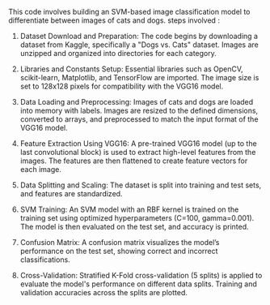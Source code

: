 This code involves building an SVM-based image classification model to differentiate between images of cats and dogs.
steps involved :
1. Dataset Download and Preparation: The code begins by downloading a dataset from Kaggle, specifically a "Dogs vs. Cats" dataset. Images are unzipped and organized into directories for each category.

2. Libraries and Constants Setup: Essential libraries such as OpenCV, scikit-learn, Matplotlib, and TensorFlow are imported. The image size is set to 128x128 pixels for compatibility with the VGG16 model.

3. Data Loading and Preprocessing: Images of cats and dogs are loaded into memory with labels. Images are resized to the defined dimensions, converted to arrays, and preprocessed to match the input format of the VGG16 model.

4. Feature Extraction Using VGG16: A pre-trained VGG16 model (up to the last convolutional block) is used to extract high-level features from the images. The features are then flattened to create feature vectors for each image.

5. Data Splitting and Scaling: The dataset is split into training and test sets, and features are standardized.

6. SVM Training: An SVM model with an RBF kernel is trained on the training set using optimized hyperparameters (C=100, gamma=0.001). The model is then evaluated on the test set, and accuracy is printed.

7. Confusion Matrix: A confusion matrix visualizes the model’s performance on the test set, showing correct and incorrect classifications.

8. Cross-Validation: Stratified K-Fold cross-validation (5 splits) is applied to evaluate the model's performance on different data splits. Training and validation accuracies across the splits are plotted.
